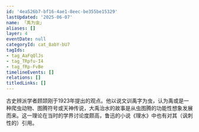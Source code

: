 ```yaml
---
id: '4ea526b7-bf16-4ae1-8eec-be355be15329'
lastUpdated: '2025-06-07'
name: 「禹为虫」
aliases: []
layer: 4
eventDate: null
categoryId: cat_8abY-bU7
tagIds:
- tag_AaFqQlJs
- tag_TRpfu-I4
- tag_fRp-FvBe
timelineEvents: []
relations: []
titledLinks: []
---
```

古史辨派学者顾颉刚于1923年提出的观点。他以说文训禹字为虫，认为禹或是一种爬虫动物、图腾符号或天神传说，大禹治水的故事是从虫图腾的功能性想象发展而来。这一理论在当时的学界讨论度颇高，鲁迅的小说《理水》中也有对其（讽刺性的）引用。

